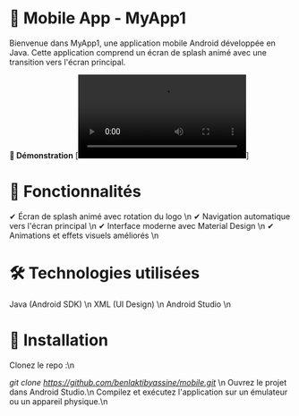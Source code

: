 **📱 Mobile App - MyApp1**
============================
Bienvenue dans MyApp1, une application mobile Android développée en Java. Cette application comprend un écran de splash animé avec une transition vers l'écran principal.

**🎥 Démonstration**
[![🎥](https://github.com/benlaktibyassine/mobile/blob/main/MyApp1%20%E2%80%93%20activity_splash.xml%20%5BMyApp1.app.main%5D%202025-03-05%2000-26-37.mp4)]

**🚀 Fonctionnalités**
===========================
✔ Écran de splash animé avec rotation du logo \n
✔ Navigation automatique vers l'écran principal \n
✔ Interface moderne avec Material Design \n
✔ Animations et effets visuels améliorés \n

**🛠 Technologies utilisées**
============================
Java (Android SDK) \n
XML (UI Design) \n
Android Studio \n

**📂 Installation**
===========================
Clonez le repo :\n

  *git clone https://github.com/benlaktibyassine/mobile.git* \n
Ouvrez le projet dans Android Studio.\n
Compilez et exécutez l'application sur un émulateur ou un appareil physique.\n

